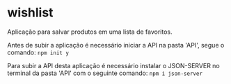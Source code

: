 # wishlist
Aplicação para salvar produtos em uma lista de favoritos. 

Antes de subir a aplicação é necessário iniciar a API na pasta 'API', segue o comando:
```npm init y```

Para subir a API desta aplicação é necessário instalar o JSON-SERVER no terminal da pasta 'API' com o seguinte comando:
```npm i json-server```
